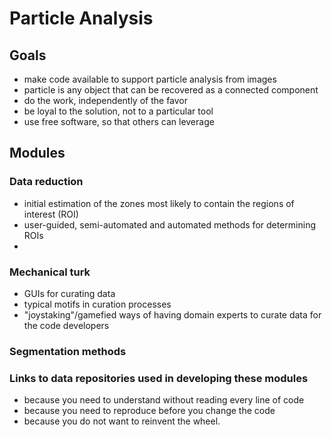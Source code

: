 # Particle Analysis

## Goals
- make code available to support particle analysis from images
- particle is any object that can be recovered as a connected component
- do the work, independently of the favor
- be loyal to the solution, not to a particular tool
- use free software, so that others can leverage

## Modules

### Data reduction
- initial estimation of the zones most likely to contain the regions of interest (ROI)
- user-guided, semi-automated and automated methods for determining ROIs
- 

### Mechanical turk
- GUIs for curating data
- typical motifs in curation processes
- "joystaking"/gamefied ways of having domain experts to curate data for the code developers

### Segmentation methods

### Links to data repositories used in developing these modules
- because you need to understand without reading every line of code
- because you need to reproduce before you change the code
- because you do not want to reinvent the wheel.


